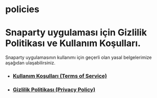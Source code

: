 # policies
# Snaparty uygulaması için Gizlilik Politikası ve Kullanım Koşulları.


Snaparty uygulamasının kullanımı için geçerli olan yasal belgelerimize aşağıdan ulaşabilirsiniz.

* ### [Kullanım Koşulları (Terms of Service)](terms-of-service.html)
* ### [Gizlilik Politikası (Privacy Policy)](privacy-policy.html)
